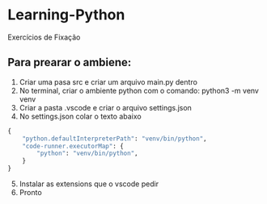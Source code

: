 # Learning-Python

Exercícios de Fixação

## Para prearar o ambiene:

1. Criar uma pasa src e criar um arquivo main.py dentro
2. No terminal, criar o ambiente python com o comando: python3 -m venv venv
3. Criar a pasta .vscode e criar o arquivo settings.json
4. No settings.json colar o texto abaixo

```py
{
    "python.defaultInterpreterPath": "venv/bin/python",
    "code-runner.executorMap": {
        "python": "venv/bin/python",
    }
}
```

5. Instalar as extensions que o vscode pedir
6. Pronto

